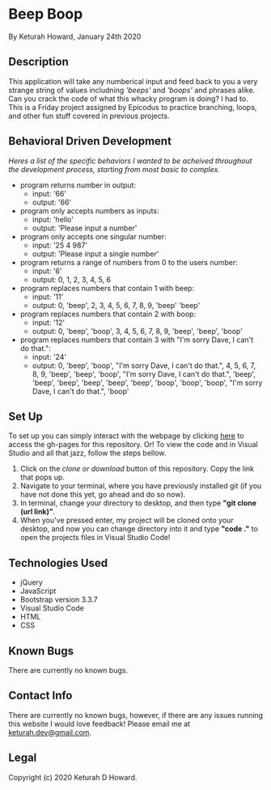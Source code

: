 # Beep Boop
By Keturah Howard, January 24th 2020

## Description
  This application will take any numberical input and feed back to you a very strange string of values includning *'beeps'* and *'boops'* and phrases alike. Can you crack the code of what this whacky program is doing? I had to. This is a Friday project assigned by Epicodus to practice branching, loops, and other fun stuff covered in previous projects.

## Behavioral Driven Development
  *Heres a list of the specific behaviors I wanted to be acheived throughout the development process, starting from most basic to complex.*

  - program returns number in output:
    - input: '66'
    - output: '66'
  - program only accepts numbers as inputs:
    - input: 'hello'
    - output: 'Please input a number'
  - program only accepts one singular number:
    - input: '25 4 987'
    - output: 'Please input a single number'
  - program returns a range of numbers from 0 to the users number:
    - input: '6'
    - output: 0, 1, 2, 3, 4, 5, 6
  - program replaces numbers that contain 1 with beep:
    - input: '11'
    - output: 0, 'beep', 2, 3, 4, 5, 6, 7, 8, 9, 'beep' 'beep'
  - program replaces numbers that contain 2 with boop:
    - input: '12'
    - output: 0, 'beep', 'boop', 3, 4, 5, 6, 7, 8, 9, 'beep', 'beep', 'boop'
  - program replaces numbers that contain 3 with "I'm sorry Dave, I can't do that.":
    - input: '24'
    - output: 0, 'beep', 'boop', "I'm sorry Dave, I can't do that.", 4, 5, 6, 7, 8, 9, 'beep', 'beep', 'boop', "I'm sorry Dave, I can't do that.", 'beep', 'beep', 'beep', 'beep', 'beep', 'beep', 'boop', 'boop', 'boop', "I'm sorry Dave, I can't do that.", 'boop'

## Set Up 
  To set up you can simply interact with the webpage by clicking [here](filler/) to access the gh-pages for this repository. Or! To view the code and in Visual Studio and all that jazz, follow the steps bellow. 
  1. Click on the *clone or download* button of this repository. Copy the link that pops up.
  2. Navigate to your terminal, where you have previously installed git (if you have not done this yet, go ahead and do so now).
  3. In terminal, change your directory to desktop, and then type **"git clone (url link)"**.
  4. When you've pressed enter, my project will be cloned onto your desktop, and now you can change directory into it and type **"code ."** to open the projects files in Visual Studio Code!

## Technologies Used
* jQuery
* JavaScript
* Bootstrap version 3.3.7
* Visual Studio Code
* HTML
* CSS

## Known Bugs
There are currently no known bugs.

## Contact Info 
There are currently no known bugs, however, if there are any issues running this website I would love feedback! Please email me at keturah.dev@gmail.com.

## Legal

Copyright (c) 2020 Keturah D Howard.